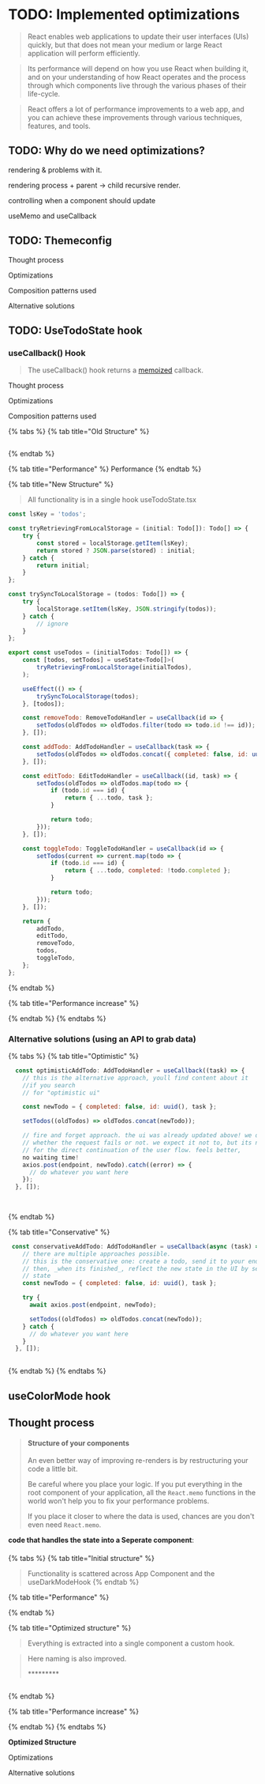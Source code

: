 # TODO: Implemented optimizations

> React enables web applications to update their user interfaces \(UIs\) quickly, but that does not mean your medium or large React application will perform efficiently.

> Its performance will depend on how you use React when building it, and on your understanding of how React operates and the process through which components live through the various phases of their life-cycle.

> React offers a lot of performance improvements to a web app, and you can achieve these improvements through various techniques, features, and tools.

## TODO: Why do we need optimizations?

rendering & problems with it.

rendering process + parent -&gt; child  recursive render.

controlling when a component should update

useMemo and useCallback



## TODO:   Themeconfig

Thought process

Optimizations

Composition patterns used

Alternative solutions

## TODO: UseTodoState hook

### useCallback\(\) Hook

> The useCallback\(\) hook returns a [memoized](https://en.wikipedia.org/wiki/Memoization) callback.

Thought process

Optimizations

Composition patterns used

{% tabs %}
{% tab title="Old Structure" %}
```

```
{% endtab %}

{% tab title="Performance" %}
Performance 
{% endtab %}

{% tab title="New Structure" %}
> All functionality is in a single hook useTodoState.tsx

```javascript
const lsKey = 'todos';

const tryRetrievingFromLocalStorage = (initial: Todo[]): Todo[] => {
	try {
		const stored = localStorage.getItem(lsKey);
		return stored ? JSON.parse(stored) : initial;
	} catch {
		return initial;
	}
};

const trySyncToLocalStorage = (todos: Todo[]) => {
	try {
		localStorage.setItem(lsKey, JSON.stringify(todos));
	} catch {
		// ignore
	}
};

export const useTodos = (initialTodos: Todo[]) => {
	const [todos, setTodos] = useState<Todo[]>(
		tryRetrievingFromLocalStorage(initialTodos),
	);

	useEffect(() => {
		trySyncToLocalStorage(todos);
	}, [todos]);

	const removeTodo: RemoveTodoHandler = useCallback(id => {
		setTodos(oldTodos => oldTodos.filter(todo => todo.id !== id));
	}, []);

	const addTodo: AddTodoHandler = useCallback(task => {
		setTodos(oldTodos => oldTodos.concat({ completed: false, id: uuid(), task }));
	}, []);

	const editTodo: EditTodoHandler = useCallback((id, task) => {
		setTodos(oldTodos => oldTodos.map(todo => {
			if (todo.id === id) {
				return { ...todo, task };
			}

			return todo;
		}));
	}, []);

	const toggleTodo: ToggleTodoHandler = useCallback(id => {
		setTodos(current => current.map(todo => {
			if (todo.id === id) {
				return { ...todo, completed: !todo.completed };
			}

			return todo;
		}));
	}, []);

	return {
		addTodo,
		editTodo,
		removeTodo,
		todos,
		toggleTodo,
	};
};

```
{% endtab %}

{% tab title="Performance increase" %}

{% endtab %}
{% endtabs %}

### Alternative solutions \(using an API to grab data\)

{% tabs %}
{% tab title="Optimistic" %}
```javascript
  const optimisticAddTodo: AddTodoHandler = useCallback((task) => {
    // this is the alternative approach, youll find content about it 
    //if you search
    // for "optimistic ui"

    const newTodo = { completed: false, id: uuid(), task };

    setTodos((oldTodos) => oldTodos.concat(newTodo));

    // fire and forget approach. the ui was already updated above! we don't care
    // whether the request fails or not. we expect it not to, but its not relevant
    // for the direct continuation of the user flow. feels better, 
    no waiting time!
    axios.post(endpoint, newTodo).catch((error) => {
      // do whatever you want here
    });
  }, []);
  
  
```
{% endtab %}

{% tab title="Conservative" %}
```javascript
 const conservativeAddTodo: AddTodoHandler = useCallback(async (task) => {
    // there are multiple approaches possible.
    // this is the conservative one: create a todo, send it to your endpoint
    // then, _when its finished_, reflect the new state in the UI by setting
    // state
    const newTodo = { completed: false, id: uuid(), task };

    try {
      await axios.post(endpoint, newTodo);

      setTodos((oldTodos) => oldTodos.concat(newTodo));
    } catch {
      // do whatever you want here
    }
  }, []);
  
```
{% endtab %}
{% endtabs %}

## useColorMode hook

## Thought process

> #### Structure of your components <a id="structure-of-your-components"></a>
>
> An even better way of improving re-renders is by restructuring your code a little bit.
>
> Be careful where you place your logic. If you put everything in the root component of your application, all the `React.memo` functions in the world won't help you to fix your performance problems.
>
> If you place it closer to where the data is used, chances are you don't even need `React.memo`.

**code that handles the state into a Seperate component**:

#### 

{% tabs %}
{% tab title="Initial structure" %}
> Functionality is scattered across App Component and the useDarkModeHook
{% endtab %}

{% tab title="Performance" %}

{% endtab %}

{% tab title="Optimized structure" %}
> Everything is extracted into a single component a custom hook.

> Here naming is also improved.
>
> \*\*\*\*\*\*\*\*\*

```text

```
{% endtab %}

{% tab title="Performance increase" %}

{% endtab %}
{% endtabs %}

**Optimized  Structure**

Optimizations



Alternative solutions



